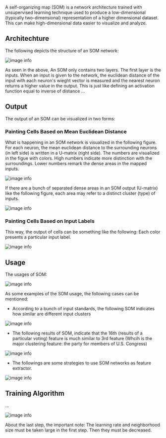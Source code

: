 

A self-organizing map (SOM) is a network architecture trained with unsupervised learning technique used to produce a low-dimensional (typically two-dimensional) representation of a higher dimensional dataset. This can make high-dimensional data easier to visualize and analyze. 


## Architechture

The following depicts the structure of an SOM network:

![image info](../figs/som_structure.png)

As seen in the above, An SOM only contains two layers. The first layer is the inputs. When an input is given to the network, the euclidean distance of the input with each neuron's wieght vector is measured and the nearest neuron returns a higher value in the output. This is just like defining an activation function equal to inverse of distance ... 


## Output

The output of an SOM can be visualized in two forms:

### Painting Cells Based on Mean Euclidean Distance 

What is happening in an SOM network is visualized in the following figure. For each neuron, the mean euclidean distance to the surrounding neurons (in left side) is written in a U-matrix (right side). The numbers are visualized in the figue with colors. High numbers indicate more distinction with the surroundings. Lower numbers remark the dense areas in the mapped inputs. 

![image info](../figs/som_usages.png)

If there are a bunch of separated dense areas in an SOM output (U-matrix) like the following figure, each area may refer to a distinct cluster (type) of inputs.

![image info](../figs/som_output_1.png)

### Painting Cells Based on Input Labels

This way, the output of cells can be something like the following: Each color presents a particular input label.

![image info](../figs/som_output_2.png)


## Usage

The usages of SOM:

![image info](../figs/som_usages.png)

As some examples of the SOM usage, the following cases can be mentioned:

- According to a bunch of input standards, the following SOM indicates how similar are different input clusters

![image info](../figs/som_countries.png)

- The following results of SOM, indicate that the 16th (results of a particular voting) feature is much similar to 3rd feature (Whcih is the major clustering feature: the party for members of U.S. Congress)

![image info](../figs/som_congress.png)

- The followings are some strategies to use SOM networks as feature extractor.

![image info](../figs/som_as_feature_extractor.png)



## Training Algorithm

...

![image info](../figs/som_training.png)

About the last step, the important note: The learning rate and neighborhood size must be taken large in the first step. Then they must be decreased.
